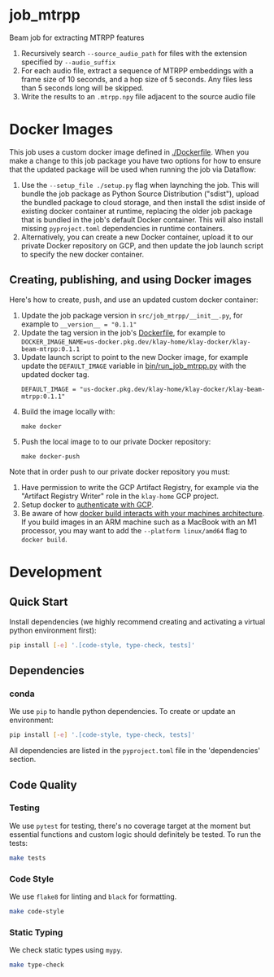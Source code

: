 # job_mtrpp

Beam job for extracting MTRPP features

1. Recursively search `--source_audio_path` for files with the extension
   specified by `--audio_suffix`
2. For each audio file, extract a sequence of MTRPP embeddings with a frame size
   of 10 seconds, and a hop size of 5 seconds. Any files less than 5 seconds
   long will be skipped.
3. Write the results to an `.mtrpp.npy` file adjacent to the source audio
   file

# Docker Images

This job uses a custom docker image defined in [./Dockerfile](Dockerfile). When
you make a change to this job package you have two options for how to ensure
that the updated package will be used when running the job via Dataflow:

1. Use the `--setup_file ./setup.py` flag when laynching the job. This will
   bundle the job package as Python Source Distribution ("sdist"), upload the
   bundled package to cloud storage, and then install the sdist inside of
   existing docker container at runtime, replacing the older job package that is
   bundled in the job's default Docker container. This will also install missing
   `pyproject.toml` dependencies in runtime containers.
1. Alternatively, you can create a new Docker container, upload it to our
   private Docker repository on GCP, and then update the job launch script to
   specify the new docker container.

## Creating, publishing, and using Docker images

Here's how to create, push, and use an updated custom docker container:

1. Update the job package version in `src/job_mtrpp/__init__.py`, for example to
   `__version__ = "0.1.1"`
2. Update the tag version in the job's [Dockerfile](./Dockerfile), for example
    to
    `DOCKER_IMAGE_NAME=us-docker.pkg.dev/klay-home/klay-docker/klay-beam-mtrpp:0.1.1`
3. Update launch script to point to the new Docker image, for example update the
   `DEFAULT_IMAGE` variable in [bin/run_job_mtrpp.py](bin/run_job_mtrpp.py) with the
   updated docker tag.
   ```
   DEFAULT_IMAGE = "us-docker.pkg.dev/klay-home/klay-docker/klay-beam-mtrpp:0.1.1"
   ```
4. Build the image locally with:
   ```
   make docker
   ```
5. Push the local image to to our private Docker repository:
   ```
   make docker-push
   ```

Note that in order push to our private docker repository you must:
1. Have permission to write the GCP Artifact Registry, for example via the "Artifact Registry Writer" role in the `klay-home` GCP project.
1. Setup docker to [authenticate with GCP](https://cloud.google.com/artifact-registry/docs/docker/authentication).
1. Be aware of how [docker build interacts with your machines architecture](https://stackoverflow.com/q/74942945/702912). If you build images in an ARM machine such as a MacBook with an M1 processor, you may want to add the `--platform linux/amd64` flag to `docker build`.

# Development
## Quick Start
Install dependencies (we highly recommend creating and activating a virtual
python environment first):
```sh
pip install [-e] '.[code-style, type-check, tests]'
```

## Dependencies
### conda
We use `pip` to handle python dependencies.  To create or update an environment:

```sh
pip install [-e] '.[code-style, type-check, tests]'
```

All dependencies are listed in the `pyproject.toml` file in the 'dependencies'
section.

## Code Quality
### Testing
We use `pytest` for testing, there's no coverage target at the moment but
essential functions and custom logic should definitely be tested. To run the
tests:
```sh
make tests
```

### Code Style
We use `flake8` for linting and `black` for formatting.

```sh
make code-style
```

### Static Typing
We check static types using `mypy`.
```sh
make type-check
```

